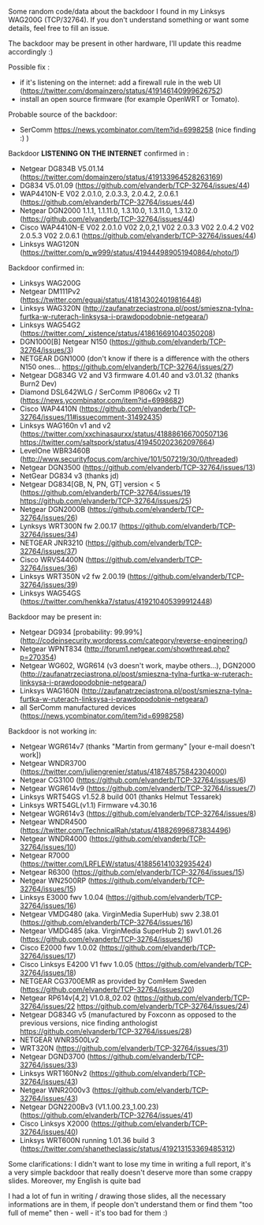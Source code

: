 Some random code/data about the backdoor I found in my Linksys WAG200G (TCP/32764).
If you don't understand something or want some details, feel free to fill an issue.

The backdoor may be present in other hardware, I'll update this readme accordingly :)

Possible fix :
- if it's listening on the internet: add a firewall rule in the web UI (https://twitter.com/domainzero/status/419146140999626752)
- install an open source firmware (for example OpenWRT or Tomato).

Probable source of the backdoor: 
- SerComm https://news.ycombinator.com/item?id=6998258 (nice finding :) )

Backdoor **LISTENING ON THE INTERNET** confirmed in :
- Netgear DG834B V5.01.14 (https://twitter.com/domainzero/status/419133964528263169)
- DG834 V5.01.09 (https://github.com/elvanderb/TCP-32764/issues/44)
- WAP4410N-E V02 2.0.1.0, 2.0.3.3, 2.0.4.2, 2.0.6.1 (https://github.com/elvanderb/TCP-32764/issues/44)
- Netgear DGN2000 1.1.1, 1.1.11.0, 1.3.10.0, 1.3.11.0, 1.3.12.0 (https://github.com/elvanderb/TCP-32764/issues/44)
- Cisco WAP4410N-E V02 2.0.1.0  V02 2,0,2,1  V02 2.0.3.3 V02 2.0.4.2 V02 2.0.5.3 V02 2.0.6.1 (https://github.com/elvanderb/TCP-32764/issues/44)
- Linksys WAG120N (https://twitter.com/p_w999/status/419444989051940864/photo/1)


Backdoor confirmed in:
- Linksys WAG200G
- Netgear DM111Pv2 (https://twitter.com/eguaj/status/418143024019816448)
- Linksys WAG320N  (http://zaufanatrzeciastrona.pl/post/smieszna-tylna-furtka-w-ruterach-linksysa-i-prawdopodobnie-netgeara/)
- Linksys WAG54G2 (https://twitter.com/_xistence/status/418616691040350208)
- DGN1000[B] Netgear N150 (https://github.com/elvanderb/TCP-32764/issues/3)
- NETGEAR DGN1000 (don't know if there is a difference with the others N150 ones... https://github.com/elvanderb/TCP-32764/issues/27)
- Netgear DG834G V2 and V3 firmware 4.01.40 and v3.01.32 (thanks Burn2 Dev)
- Diamond DSL642WLG / SerComm IP806Gx v2 TI (https://news.ycombinator.com/item?id=6998682)
- Cisco WAP4410N (https://github.com/elvanderb/TCP-32764/issues/11#issuecomment-31492435)
- Linksys WAG160n v1 and v2 (https://twitter.com/xxchinasaurxx/status/418886166700507136 https://twitter.com/saltspork/status/419450202362097664)
- LevelOne WBR3460B (http://www.securityfocus.com/archive/101/507219/30/0/threaded)
- Netgear DGN3500 (https://github.com/elvanderb/TCP-32764/issues/13)
- NetGear DG834 v3 (thanks jd)
- Netgear DG834[GB, N, PN, GT] version < 5 (https://github.com/elvanderb/TCP-32764/issues/19 https://github.com/elvanderb/TCP-32764/issues/25)
- Netgear DGN2000B (https://github.com/elvanderb/TCP-32764/issues/26)
- Lynksys WRT300N fw 2.00.17 (https://github.com/elvanderb/TCP-32764/issues/34)
- NETGEAR JNR3210 (https://github.com/elvanderb/TCP-32764/issues/37)
- Cisco WRVS4400N (https://github.com/elvanderb/TCP-32764/issues/36)
- Linksys WRT350N v2 fw 2.00.19 (https://github.com/elvanderb/TCP-32764/issues/39)
- Linksys WAG54GS (https://twitter.com/henkka7/status/419210405399912448)


Backdoor may be present in:
- Netgear DG934 [probability: 99.99%] (http://codeinsecurity.wordpress.com/category/reverse-engineering/)
- Netgear WPNT834 (http://forum1.netgear.com/showthread.php?p=270354)
- Netgear WG602, WGR614 (v3 doesn't work, maybe others...), DGN2000 (http://zaufanatrzeciastrona.pl/post/smieszna-tylna-furtka-w-ruterach-linksysa-i-prawdopodobnie-netgeara/)
- Linksys WAG160N (http://zaufanatrzeciastrona.pl/post/smieszna-tylna-furtka-w-ruterach-linksysa-i-prawdopodobnie-netgeara/)
- all SerComm manufactured devices (https://news.ycombinator.com/item?id=6998258)

Backdoor is not working in:
- Netgear WGR614v7 (thanks "Martin from germany" [your e-mail doesn't work])
- Netgear WNDR3700 (https://twitter.com/juliengrenier/status/418748575842304000)
- Netgear CG3100 (https://github.com/elvanderb/TCP-32764/issues/6)
- Netgear WGR614v9 (https://github.com/elvanderb/TCP-32764/issues/7)
- Linksys WRT54GS v1.52.8 build 001 (thanks Helmut Tessarek)
- Linksys WRT54GL(v1.1) Firmware v4.30.16
- Netgear WGR614v3 (https://github.com/elvanderb/TCP-32764/issues/8)
- Netgear WNDR4500 (https://twitter.com/TechnicalRah/status/418826996873834496)
- Netgear WNDR4000 (https://github.com/elvanderb/TCP-32764/issues/10)
- Netgear R7000 (https://twitter.com/LRFLEW/status/418856141032935424)
- Netgear R6300 (https://github.com/elvanderb/TCP-32764/issues/15)
- Netgear WN2500RP (https://github.com/elvanderb/TCP-32764/issues/15)
- Linksys E3000 fwv 1.0.04 (https://github.com/elvanderb/TCP-32764/issues/16)
- Netgear VMDG480 (aka. VirginMedia SuperHub) swv 2.38.01 (https://github.com/elvanderb/TCP-32764/issues/16)
- Netgear VMDG485 (aka. VirginMedia SuperHub 2) swv1.01.26 (https://github.com/elvanderb/TCP-32764/issues/16)
- Cisco E2000 fwv 1.0.02 (https://github.com/elvanderb/TCP-32764/issues/17)
- Cisco Linksys E4200 V1 fwv 1.0.05 (https://github.com/elvanderb/TCP-32764/issues/18)
- NETGEAR CG3700EMR as provided by ComHem Sweden (https://github.com/elvanderb/TCP-32764/issues/20)
- Netgear RP614v[4,2] V1.0.8_02.02 (https://github.com/elvanderb/TCP-32764/issues/22 https://github.com/elvanderb/TCP-32764/issues/24)
- Netgear DG834G v5 (manufactured by Foxconn as opposed to the previous versions, nice finding anthologist https://github.com/elvanderb/TCP-32764/issues/28)
- NETGEAR WNR3500Lv2
- WRT320N (https://github.com/elvanderb/TCP-32764/issues/31)
- Netgear DGND3700 (https://github.com/elvanderb/TCP-32764/issues/33)
- Linksys WRT160Nv2 (https://github.com/elvanderb/TCP-32764/issues/43)
- Netgear WNR2000v3 (https://github.com/elvanderb/TCP-32764/issues/43)
- Netgear DGN2200Bv3 (V1.1.00.23_1.00.23) (https://github.com/elvanderb/TCP-32764/issues/41)
- Cisco Linksys X2000 (https://github.com/elvanderb/TCP-32764/issues/40)
- Linksys WRT600N running 1.01.36 build 3 (https://twitter.com/shanetheclassic/status/419213153369485312)

Some clarifications:
I didn't want to lose my time in writing a full report, it's a very simple backdoor that really doesn't deserve more than some crappy slides. Moreover, my English is quite bad
 
I had a lot of fun in writing / drawing those slides, all the necessary informations are in them, if people don't understand them or find them "too full of meme" then - well - it's too bad for them :)
